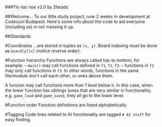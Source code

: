 ###Tic-tac-toe v2.0 by 2heads

##Welcome...
To our little study project, now 2 weeks in development at Codecool Budapest.
Here's some info about the code to aid everyone (including us) in not messing it up.

##Standards

#Coordinates
...are stored in tuples as `(x, y)`.
Board indexing must be done as `board[y][x]` (notice reverse order).

#Function hierarchy
Functions are always called top-to-bottom, for example:
– `main()` may call functions defined in `f1`, `f2`, `f3`.
– functions in `f2` may only call functions in `f3`.
In other words, functions in the same file/module don't call each other, or ones above them.

A funcion may call functions more than 1 level below it.
  In this case, when the lower function has siblings (ones that are very similar in functionality, e.g. `game_load` and `game_save`), they all go to the lower level.

#Function order
Function definitions are listed alphabetically.

#Tagging
Code lines related to AI functionality are tagged `# AI stuff` for easy finding.